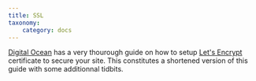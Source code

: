 ```yaml
---
title: SSL
taxonomy:
    category: docs
---
```

[Digital Ocean](https://www.digitalocean.com/community/tutorials/how-to-secure-nginx-with-let-s-encrypt-on-ubuntu-16-04) has a very thourough guide on how to setup [Let's Encrypt](https://letsencrypt.org/) certificate to secure your site. This constitutes a shortened version of this guide with some additionnal tidbits.

